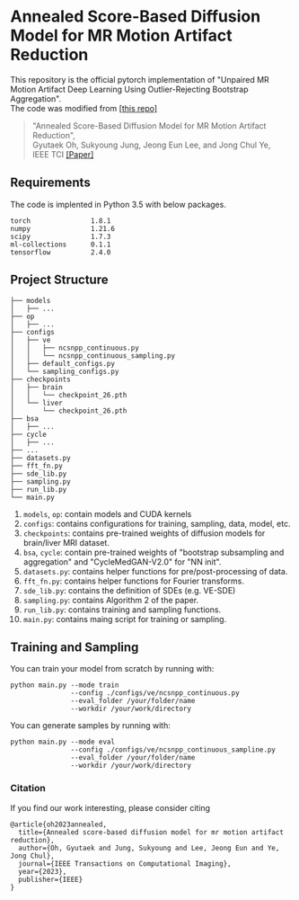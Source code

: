 # Annealed Score-Based Diffusion Model for MR Motion Artifact Reduction

This repository is the official pytorch implementation of "Unpaired MR Motion Artifact Deep Learning Using Outlier-Rejecting Bootstrap Aggregation".  
The code was modified from [[this repo]](https://github.com/yang-song/score_sde_pytorch)

> "Annealed Score-Based Diffusion Model for MR Motion Artifact Reduction",  
> Gyutaek Oh, Sukyoung Jung, Jeong Eun Lee, and Jong Chul Ye,  
> IEEE TCI [[Paper]](https://ieeexplore.ieee.org/document/10375761)

## Requirements

The code is implented in Python 3.5 with below packages.
```
torch               1.8.1
numpy               1.21.6
scipy               1.7.3
ml-collections      0.1.1
tensorflow          2.4.0
```

## Project Structure
```
├── models
│   ├── ...
├── op
│   ├── ...
├── configs
│   ├── ve
│   │   ├── ncsnpp_continuous.py
│   │   └── ncsnpp_continuous_sampling.py
│   ├── default_configs.py
│   └── sampling_configs.py
├── checkpoints
│   ├── brain
│   │   └── checkpoint_26.pth
│   └── liver
│       └── checkpoint_26.pth
├── bsa
│   ├── ...
├── cycle
│   ├── ...
├── ...
├── datasets.py
├── fft_fn.py
├── sde_lib.py
├── sampling.py
├── run_lib.py
└── main.py
```
1. ```models```, ```op```: contain models and CUDA kernels
2. ```configs```: contains configurations for training, sampling, data, model, etc.
3. ```checkpoints```: contains pre-trained weights of diffusion models for brain/liver MRI dataset.
4. ```bsa```, ```cycle```: contain pre-trained weights of "bootstrap subsampling and aggregation" and "CycleMedGAN-V2.0" for "NN init".
5. ```datasets.py```: contains helper functions for pre/post-processing of data.
6. ```fft_fn.py```: contains helper functions for Fourier transforms.
7. ```sde_lib.py```: contains the definition of SDEs (e.g. VE-SDE)
8. ```sampling.py```: contains Algorithm 2 of the paper.
9. ```run_lib.py```: contains training and sampling functions.
10. ```main.py```: contains maing script for training or sampling.

## Training and Sampling
You can train your model from scratch by running with:
```
python main.py --mode train
               --config ./configs/ve/ncsnpp_continuous.py
               --eval_folder /your/folder/name
               --workdir /your/work/directory
```
You can generate samples by running with:
```
python main.py --mode eval
               --config ./configs/ve/ncsnpp_continuous_sampline.py
               --eval_folder /your/folder/name
               --workdir /your/work/directory
```

### Citation
If you find our work interesting, please consider citing
```
@article{oh2023annealed,
  title={Annealed score-based diffusion model for mr motion artifact reduction},
  author={Oh, Gyutaek and Jung, Sukyoung and Lee, Jeong Eun and Ye, Jong Chul},
  journal={IEEE Transactions on Computational Imaging},
  year={2023},
  publisher={IEEE}
}
```
